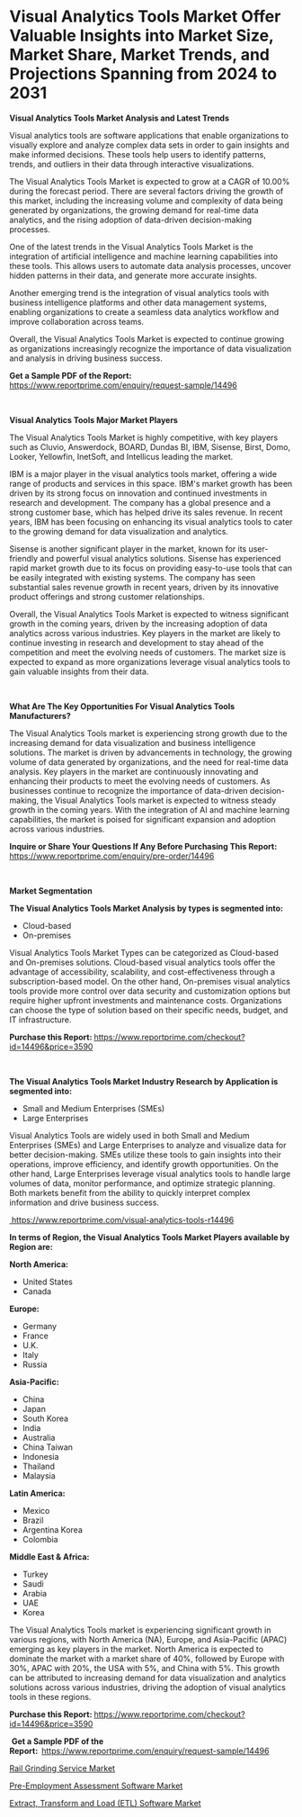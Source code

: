 <p><h1>Visual Analytics Tools Market Offer Valuable Insights into Market Size, Market Share, Market Trends, and Projections Spanning from 2024 to 2031</h1></p><p><strong>Visual Analytics Tools Market Analysis and Latest Trends</strong></p>
<p><p>Visual analytics tools are software applications that enable organizations to visually explore and analyze complex data sets in order to gain insights and make informed decisions. These tools help users to identify patterns, trends, and outliers in their data through interactive visualizations.</p><p>The Visual Analytics Tools Market is expected to grow at a CAGR of 10.00% during the forecast period. There are several factors driving the growth of this market, including the increasing volume and complexity of data being generated by organizations, the growing demand for real-time data analytics, and the rising adoption of data-driven decision-making processes.</p><p>One of the latest trends in the Visual Analytics Tools Market is the integration of artificial intelligence and machine learning capabilities into these tools. This allows users to automate data analysis processes, uncover hidden patterns in their data, and generate more accurate insights.</p><p>Another emerging trend is the integration of visual analytics tools with business intelligence platforms and other data management systems, enabling organizations to create a seamless data analytics workflow and improve collaboration across teams.</p><p>Overall, the Visual Analytics Tools Market is expected to continue growing as organizations increasingly recognize the importance of data visualization and analysis in driving business success.</p></p>
<p><strong>Get a Sample PDF of the Report:&nbsp;</strong> <a href="https://www.reportprime.com/enquiry/request-sample/14496">https://www.reportprime.com/enquiry/request-sample/14496</a></p>
<p>&nbsp;</p>
<p><strong>Visual Analytics Tools Major Market Players</strong></p>
<p><p>The Visual Analytics Tools Market is highly competitive, with key players such as Cluvio, Answerdock, BOARD, Dundas BI, IBM, Sisense, Birst, Domo, Looker, Yellowfin, InetSoft, and Intellicus leading the market.</p><p>IBM is a major player in the visual analytics tools market, offering a wide range of products and services in this space. IBM's market growth has been driven by its strong focus on innovation and continued investments in research and development. The company has a global presence and a strong customer base, which has helped drive its sales revenue. In recent years, IBM has been focusing on enhancing its visual analytics tools to cater to the growing demand for data visualization and analytics.</p><p>Sisense is another significant player in the market, known for its user-friendly and powerful visual analytics solutions. Sisense has experienced rapid market growth due to its focus on providing easy-to-use tools that can be easily integrated with existing systems. The company has seen substantial sales revenue growth in recent years, driven by its innovative product offerings and strong customer relationships.</p><p>Overall, the Visual Analytics Tools Market is expected to witness significant growth in the coming years, driven by the increasing adoption of data analytics across various industries. Key players in the market are likely to continue investing in research and development to stay ahead of the competition and meet the evolving needs of customers. The market size is expected to expand as more organizations leverage visual analytics tools to gain valuable insights from their data.</p></p>
<p>&nbsp;</p>
<p><strong>What Are The Key Opportunities For Visual Analytics Tools Manufacturers?</strong></p>
<p><p>The Visual Analytics Tools market is experiencing strong growth due to the increasing demand for data visualization and business intelligence solutions. The market is driven by advancements in technology, the growing volume of data generated by organizations, and the need for real-time data analysis. Key players in the market are continuously innovating and enhancing their products to meet the evolving needs of customers. As businesses continue to recognize the importance of data-driven decision-making, the Visual Analytics Tools market is expected to witness steady growth in the coming years. With the integration of AI and machine learning capabilities, the market is poised for significant expansion and adoption across various industries.</p></p>
<p><strong>Inquire or Share Your Questions If Any Before Purchasing This Report:</strong> <a href="https://www.reportprime.com/enquiry/pre-order/14496">https://www.reportprime.com/enquiry/pre-order/14496</a></p>
<p>&nbsp;</p>
<p><strong>Market Segmentation</strong></p>
<p><strong>The Visual Analytics Tools Market Analysis by types is segmented into:</strong></p>
<p><ul><li>Cloud-based</li><li>On-premises</li></ul></p>
<p><p>Visual Analytics Tools Market Types can be categorized as Cloud-based and On-premises solutions. Cloud-based visual analytics tools offer the advantage of accessibility, scalability, and cost-effectiveness through a subscription-based model. On the other hand, On-premises visual analytics tools provide more control over data security and customization options but require higher upfront investments and maintenance costs. Organizations can choose the type of solution based on their specific needs, budget, and IT infrastructure.</p></p>
<p><strong>Purchase this Report:&nbsp;</strong><a href="https://www.reportprime.com/checkout?id=14496&price=3590">https://www.reportprime.com/checkout?id=14496&price=3590</a></p>
<p>&nbsp;</p>
<p><strong>The Visual Analytics Tools Market Industry Research by Application is segmented into:</strong></p>
<p><ul><li>Small and Medium Enterprises (SMEs)</li><li>Large Enterprises</li></ul></p>
<p><p>Visual Analytics Tools are widely used in both Small and Medium Enterprises (SMEs) and Large Enterprises to analyze and visualize data for better decision-making. SMEs utilize these tools to gain insights into their operations, improve efficiency, and identify growth opportunities. On the other hand, Large Enterprises leverage visual analytics tools to handle large volumes of data, monitor performance, and optimize strategic planning. Both markets benefit from the ability to quickly interpret complex information and drive business success.</p></p>
<p><a href="https://www.reportprime.com/visual-analytics-tools-r14496">&nbsp;https://www.reportprime.com/visual-analytics-tools-r14496</a></p>
<p><strong>In terms of Region, the Visual Analytics Tools Market Players available by Region are:</strong></p>
<p>
    <p> <strong> North America: </strong>
        <ul>
            <li>United States</li>
            <li>Canada</li>
        </ul>
        </p> 
    <p> <strong> Europe: </strong>
        <ul>
            <li>Germany</li>
            <li>France</li>
            <li>U.K.</li>
            <li>Italy</li>
            <li>Russia</li>
        </ul>
        </p> 
    <p> <strong> Asia-Pacific: </strong>
        <ul>
            <li>China</li>
            <li>Japan</li>
            <li>South Korea</li>
            <li>India</li>
            <li>Australia</li>
            <li>China Taiwan</li>
            <li>Indonesia</li>
            <li>Thailand</li>
            <li>Malaysia</li>
        </ul>
        </p> 
    <p> <strong> Latin America: </strong>
        <ul>
            <li>Mexico</li>
            <li>Brazil</li>
            <li>Argentina Korea</li>
            <li>Colombia</li>
        </ul>
        </p> 
    <p> <strong> Middle East & Africa: </strong>
        <ul>
            <li>Turkey</li>
            <li>Saudi</li>
            <li>Arabia</li>
            <li>UAE</li>
            <li>Korea</li>
        </ul>
    </p>
    </p>
<p><p>The Visual Analytics Tools market is experiencing significant growth in various regions, with North America (NA), Europe, and Asia-Pacific (APAC) emerging as key players in the market. North America is expected to dominate the market with a market share of 40%, followed by Europe with 30%, APAC with 20%, the USA with 5%, and China with 5%. This growth can be attributed to increasing demand for data visualization and analytics solutions across various industries, driving the adoption of visual analytics tools in these regions.</p></p>
<p><strong>Purchase this Report: </strong><a href="https://www.reportprime.com/checkout?id=14496&price=3590">https://www.reportprime.com/checkout?id=14496&price=3590</a></p>
<p>&nbsp;<strong>Get a Sample PDF of the Report:&nbsp;&nbsp;</strong><a href="https://www.reportprime.com/enquiry/request-sample/14496">https://www.reportprime.com/enquiry/request-sample/14496</a></p>
<p><strong></strong></p>
<p><p><a href="https://view.publitas.com/reportprime-1/global-rail-grinding-service-industry-types-applications-market-players-regional-growth-analysis-and-future-scenarios-2024-2031/">Rail Grinding Service Market</a></p><p><a href="https://view.publitas.com/reportprime-1/navigating-the-global-pre-employment-assessment-software-market-landscape-trends-forecasts-and-impact-analysis-2024-2031-covered-in-182-pages/">Pre-Employment Assessment Software Market</a></p><p><a href="https://view.publitas.com/reportprime-1/global-extract-transform-and-load-etl-software-industry-research-report-competitive-landscape-market-size-regional-status-and-prospect-forecast-2024-2031/">Extract, Transform and Load (ETL) Software Market</a></p></p>